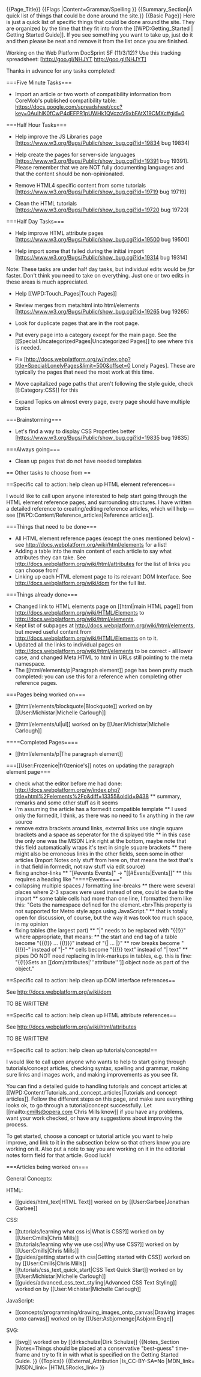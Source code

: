 {{Page_Title}}
{{Flags
|Content=Grammar/Spelling
}}
{{Summary_Section|A quick list of things that could be done around the site.}}
{{Basic Page}}
Here is just a quick list of specific things that could be done around the site.  They are organized by the time that they fit into from the [[WPD:Getting_Started | Getting Started Guide]].  If you see something you want to take up, just do it and then please be neat and remove it from the list once you are finished.

Working on the Web Platform DocSprint SF (11/3/12)? Use this tracking spreadsheet: [http://goo.gl/NHJYT http://goo.gl/NHJYT]

Thanks in advance for any tasks completed!  

===Five Minute Tasks===
* Import an article or two worth of compatibility information from CoreMob's published compatibility table: https://docs.google.com/spreadsheet/ccc?key=0AuIhlK0fCwP4dEFPR1pUWHk1QVczcV9xbFAtX19CMXc#gid=0

===Half Hour Tasks===

* Help improve the JS Libraries page [https://www.w3.org/Bugs/Public/show_bug.cgi?id=19834 bug 19834]

* Help create the pages for server-side languages [https://www.w3.org/Bugs/Public/show_bug.cgi?id=19391 bug 19391].  Please remember that we are NOT fully documenting languages and that the content should be non-opinionated.

* Remove HTML4 specific content from some tutorials [https://www.w3.org/Bugs/Public/show_bug.cgi?id=19719 bug 19719]

* Clean the HTML tutorials [https://www.w3.org/Bugs/Public/show_bug.cgi?id=19720 bug 19720]

===Half Day Tasks===

* Help improve HTML attribute pages [https://www.w3.org/Bugs/Public/show_bug.cgi?id=19500 bug 19500]

* Help import some that failed during the initial import [https://www.w3.org/Bugs/Public/show_bug.cgi?id=19314 bug 19314]

Note:  These tasks are under half day tasks, but individual edits would be *far* faster.  Don't think you need to take on everything.  Just one or two edits in these areas is much appreciated.

* Help [[WPD:Touch_Pages|Touch Pages]]

* Review merges from meta:html into html/elements [https://www.w3.org/Bugs/Public/show_bug.cgi?id=19265 bug 19265]

* Look for duplicate pages that are in the root page.

* Put every page into a category except for the main page.  See the [[Special:UncategorizedPages|Uncategorized Pages]] to see where this is needed.

* Fix [http://docs.webplatform.org/w/index.php?title=Special:LonelyPages&limit=500&offset=0 Lonely Pages].   These are typically the pages that need the most work at this time.

* Move capitalized page paths that aren't following the style guide, check [[:Category:CSS]] for this

* Expand Topics on almost every page, every page should have multiple topics


===Brainstorming===

* Let's find a way to display CSS Properties better [https://www.w3.org/Bugs/Public/show_bug.cgi?id=19835 bug 19835]

===Always going===

* Clean up pages that do not have needed templates


== Other tasks to choose from ==


==Specific call to action: help clean up HTML element references==

I would like to call upon anyone interested to help start going through the HTML element reference pages, and surrounding structures. I have written a detailed reference to creating/editing reference articles, which will help — see [[WPD:Content/Reference_articles|Reference articles]].

===Things that need to be done===

* All  HTML element reference pages (except the ones mentioned below) - see http://docs.webplatform.org/wiki/html/elements for a list!
* Adding a table into the main content of each article to say what attributes they can take. See http://docs.webplatform.org/wiki/html/attributes for the list of links you can choose from!
* Linking up each HTML element page to its relevant DOM Interface. See http://docs.webplatform.org/wiki/dom for the full list.

===Things already done===

* Changed link to HTML elements page on [[html|main HTML page]] from http://docs.webplatform.org/wiki/HTML/Elements to http://docs.webplatform.org/wiki/html/elements.
* Kept list of subpages at http://docs.webplatform.org/wiki/html/elements, but moved useful content from http://docs.webplatform.org/wiki/HTML/Elements on to it.
* Updated all the links to individual pages on http://docs.webplatform.org/wiki/html/elements to be correct - all lower case, and changed Meta:HTML to html in URLs still pointing to the meta namespace.
* The [[html/elements/p|Paragraph element]] page has been pretty much completed: you can use this for a reference when completing other reference pages.


===Pages being worked on===

* [[html/elements/blockquote|Blockquote]] worked on by [[User:Michistar|Michelle Carlough]]

* [[html/elements/ul|ul]] worked on by [[User:Michistar|Michelle Carlough]]

====Completed Pages====

* [[html/elements/p|The paragraph element]]


===[[User:Frozenice|fr0zenice's]] notes on updating the paragraph element page===
* check what the editor before me had done: http://docs.webplatform.org/w/index.php?title=html%2Felements%2Fp&diff=13355&oldid=9438
** summary, remarks and some other stuff as it seems
* I'm assuming the article has a formedit compatible template
** I used only the formedit, I think, as there was no need to fix anything in the raw source
* remove extra brackets around links, external links use single square brackets and a space as seperator for the displayed title
** in this case the only one was the MSDN Link right at the bottom, maybe note that this field automatically wraps it's text in single square brackets
** there might also be erroneous links in the other fields, seen some in other articles
(Import Notes only stuff from here on, that means the text that's in that field in formedit, not raw stuff via edit source)
* fixing anchor-links
** "<nowiki>[#events Events]</nowiki>" -> "<nowiki>[[#Events|Events]]</nowiki>"
** this requires a heading like "<nowiki>====Events====</nowiki>"
* collapsing multiple spaces / formatting line-breaks
** there were several places where 2-3 spaces were used instead of one, could be due to the import
** some table cells had more than one line, I formatted them like this: "Gets the namespace defined for the element.&lt;br&gt;This property is not supported for Metro style apps using JavaScript."
** that is totally open for discussion, of course, but the way it was took too much space, in my opinion
* fixing tables (the largest part)
** "|" needs to be replaced with "<nowiki>{{!}}</nowiki>" where appropriate, that means:
** the start and end tag of a table become "<nowiki>{{{!}} ... {{!}}}</nowiki>" instead of "<nowiki>{| ... |}</nowiki>"
** row breaks become "<nowiki>{{!}}-</nowiki>" instead of "<nowiki>|-</nowiki>"
** cells become "<nowiki>{{!}}</nowiki> text" instead of "| text"
** pipes DO NOT need replacing in link-markups in tables, e.g. this is fine: "<nowiki>{{!}}Sets an [[dom/attributes|'''attribute''']] object node as part of the object.</nowiki>"

==Specific call to action: help clean up DOM interface references==

See http://docs.webplatform.org/wiki/dom

<p class="note">TO BE WRITTEN!</p>

==Specific call to action: help clean up HTML attribute references==

See http://docs.webplatform.org/wiki/html/attributes

<p class="note">TO BE WRITTEN!</p>

==Specific call to action: help clean up tutorials/concepts!==

I would like to call upon anyone who wants to help to start going through tutorials/concept articles, checking syntax, spelling and grammar, making sure links and images work, and making improvements as you see fit.

You can find a detailed guide to handling tutorials and concept articles at [[WPD:Content/Tutorials_and_concept_articles|Tutorials and concept articles]]. Follow the different steps on this page, and make sure everything looks ok, to go through a tutorial/concept successfully. Let [[mailto:cmills@opera.com Chris Mills know]] if you have any problems, want your work checked, or have any suggestions about improving the process.

To get started, choose a concept or tutorial article you want to help improve, and link to it in the subsection below so that others know you are working on it. Also put a note to say you are working on it in the editorial notes form field for that article. Good luck!

===Articles being worked on===

General Concepts:

HTML:

* [[guides/html_text|HTML Text]] worked on by [[User:Garbee|Jonathan Garbee]]

CSS:

* [[tutorials/learning what css is|What is CSS?]] worked on by [[User:Cmills|Chris Mills]]
* [[tutorials/learning why we use css|Why use CSS?]] worked on by [[User:Cmills|Chris Mills]]
* [[guides/getting started with css|Getting started with CSS]] worked on by [[User:Cmills|Chris Mills]]
* [[tutorials/css_text_quick_start|CSS Text Quick Start]] worked on by [[User:Michistar|Michelle Carlough]]
* [[guides/advanced_css_text_styling|Advanced CSS Text Styling]] worked on by [[User:Michistar|Michelle Carlough]]

JavaScript:

* [[concepts/programming/drawing_images_onto_canvas|Drawing images onto canvas]] worked on by [[User:Asbjornenge|Asbjorn Enge]]

SVG:

* [[svg]] worked on by [[dirkschulze|Dirk Schulze]]
{{Notes_Section
|Notes=Things should be placed at a conservative "best-guess" time-frame and try to fit in with what is specified on the Getting Started Guide.
}}
{{Topics}}
{{External_Attribution
|Is_CC-BY-SA=No
|MDN_link=
|MSDN_link=
|HTML5Rocks_link=
}}